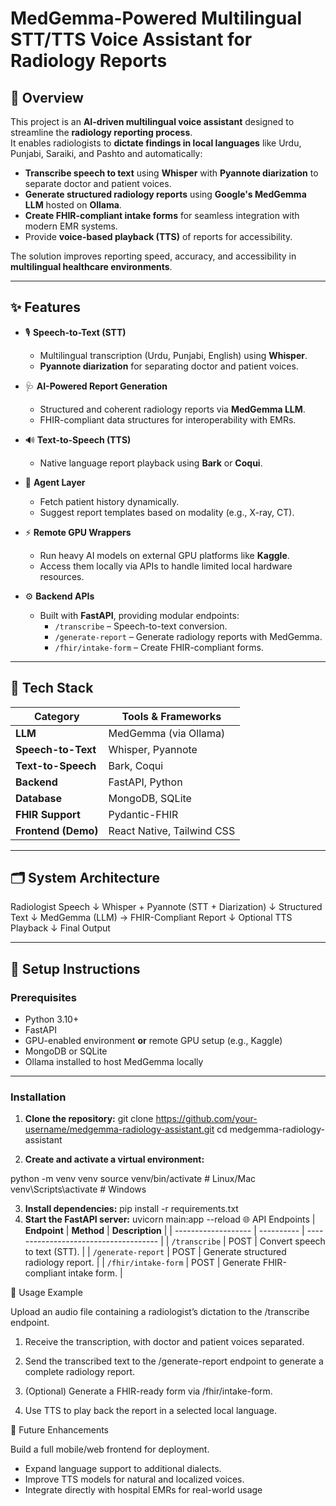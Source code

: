 # MedGemma-Powered Multilingual STT/TTS Voice Assistant for Radiology Reports

## 🌟 Overview
This project is an **AI-driven multilingual voice assistant** designed to streamline the **radiology reporting process**.  
It enables radiologists to **dictate findings in local languages** like Urdu, Punjabi, Saraiki, and Pashto and automatically:
- **Transcribe speech to text** using **Whisper** with **Pyannote diarization** to separate doctor and patient voices.
- **Generate structured radiology reports** using **Google's MedGemma LLM** hosted on **Ollama**.
- **Create FHIR-compliant intake forms** for seamless integration with modern EMR systems.
- Provide **voice-based playback (TTS)** of reports for accessibility.

The solution improves reporting speed, accuracy, and accessibility in **multilingual healthcare environments**.

---

## ✨ Features
- 🎙 **Speech-to-Text (STT)**  
  - Multilingual transcription (Urdu, Punjabi, English) using **Whisper**.  
  - **Pyannote diarization** for separating doctor and patient voices.

- 🩺 **AI-Powered Report Generation**  
  - Structured and coherent radiology reports via **MedGemma LLM**.
  - FHIR-compliant data structures for interoperability with EMRs.

- 🔊 **Text-to-Speech (TTS)**  
  - Native language report playback using **Bark** or **Coqui**.

- 🤖 **Agent Layer**  
  - Fetch patient history dynamically.
  - Suggest report templates based on modality (e.g., X-ray, CT).

- ⚡ **Remote GPU Wrappers**  
  - Run heavy AI models on external GPU platforms like **Kaggle**.
  - Access them locally via APIs to handle limited local hardware resources.

- ⚙ **Backend APIs**  
  - Built with **FastAPI**, providing modular endpoints:
    - `/transcribe` – Speech-to-text conversion.
    - `/generate-report` – Generate radiology reports with MedGemma.
    - `/fhir/intake-form` – Create FHIR-compliant forms.

---

## 🧰 Tech Stack

| **Category**         | **Tools & Frameworks**            |
|-----------------------|-----------------------------------|
| **LLM**              | MedGemma (via Ollama)            |
| **Speech-to-Text**   | Whisper, Pyannote                |
| **Text-to-Speech**   | Bark, Coqui                       |
| **Backend**          | FastAPI, Python                   |
| **Database**         | MongoDB, SQLite                   |
| **FHIR Support**     | Pydantic-FHIR                     |
| **Frontend (Demo)**  | React Native, Tailwind CSS        |

---

## 🗂 System Architecture

Radiologist Speech
↓
Whisper + Pyannote (STT + Diarization)
↓
Structured Text
↓
MedGemma (LLM) → FHIR-Compliant Report
↓
Optional TTS Playback
↓
Final Output


---

## 🚀 Setup Instructions

### **Prerequisites**
- Python 3.10+
- FastAPI
- GPU-enabled environment **or** remote GPU setup (e.g., Kaggle)
- MongoDB or SQLite
- Ollama installed to host MedGemma locally

---

### **Installation**
1. **Clone the repository:**
   git clone https://github.com/your-username/medgemma-radiology-assistant.git
   cd medgemma-radiology-assistant
 
2. **Create and activate a virtual environment:**

python -m venv venv
source venv/bin/activate   # Linux/Mac
venv\Scripts\activate      # Windows

3. **Install dependencies:**
pip install -r requirements.txt
4. **Start the FastAPI server:**
uvicorn main:app --reload
🌐 API Endpoints
| **Endpoint**        | **Method** | **Description**                       |
| ------------------- | ---------- | ------------------------------------- |
| `/transcribe`       | POST       | Convert speech to text (STT).         |
| `/generate-report`  | POST       | Generate structured radiology report. |
| `/fhir/intake-form` | POST       | Generate FHIR-compliant intake form.  |

📌 Usage Example

Upload an audio file containing a radiologist’s dictation to the /transcribe endpoint.

1. Receive the transcription, with doctor and patient voices separated.

2. Send the transcribed text to the /generate-report endpoint to generate a complete radiology report.

3. (Optional) Generate a FHIR-ready form via /fhir/intake-form.

4. Use TTS to play back the report in a selected local language.
   
🔮 Future Enhancements

Build a full mobile/web frontend for deployment.

- Expand language support to additional dialects.
- Improve TTS models for natural and localized voices.
- Integrate directly with hospital EMRs for real-world usage

